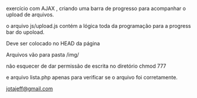 exercício com AJAX , criando uma barra de progresso para acompanhar o upload de arquivos.

o arquivo js/upload.js contém a lógica toda da programação para a progress bar do upoload.

Deve ser colocado no HEAD da página 

Arquivos vão para pasta /img/

não esquecer de dar permissão de escrita no diretório chmod 777

e arquivo lista.php apenas para verificar se o arquivo foi corretamente.


jotajeff@gmail.com
